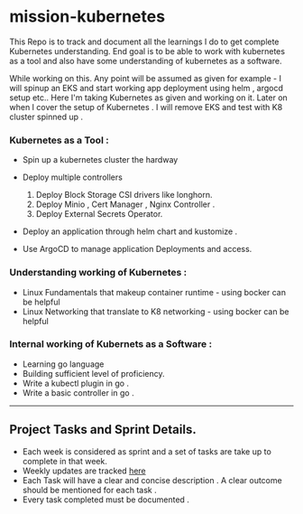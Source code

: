 # mission-kubernetes
This Repo is to track and document all the learnings I do to get complete Kubernetes understanding. End goal is to be able to work with kubernetes as a tool and also have some understanding of kubernetes as a software. 

While working on this. Any point will be assumed as given for example - I will spinup an EKS and start working app deployment using helm , argocd setup etc.. Here I'm taking Kubernetes as given and working on it. Later on when I cover the setup of Kubernetes . I will remove EKS and test with K8 cluster spinned up . 

### Kubernetes as a Tool : 
*  Spin up a kubernetes cluster the hardway 
* Deploy multiple controllers 
    1. Deploy Block Storage CSI drivers like longhorn.
    2. Deploy Minio , Cert Manager , Nginx Controller . 
    3. Deploy External Secrets Operator. 

* Deploy an application through helm chart and  kustomize .

* Use ArgoCD to manage application Deployments and access. 



### Understanding working of Kubernetes : 
* Linux Fundamentals that makeup container runtime - using bocker can be helpful 
* Linux Networking that translate to K8 networking - using bocker can be helpful

### Internal working of Kubernets as a Software : 
* Learning go language 
* Building sufficient level of proficiency.
* Write a kubectl plugin in go . 
* Write a basic controller in go . 

---

## Project Tasks and Sprint Details.

* Each week is considered as sprint and a set of tasks are take up to complete in that week.
* Weekly updates are tracked [here](./sprint-details)
* Each Task will have a clear and concise description . A clear outcome should be mentioned for each task . 
* Every task completed must be documented . 